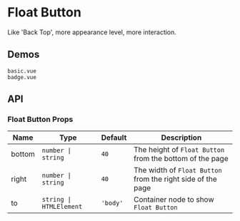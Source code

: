 # Float Button

Like 'Back Top', more appearance level, more interaction.

## Demos

```demo
basic.vue
badge.vue
```

## API

### Float Button Props

| Name | Type | Default | Description |
| --- | --- | --- | --- |
| bottom | `number \| string` | `40` | The height of `Float Button` from the bottom of the page |
| right | `number \| string` | `40` | The width of `Float Button` from the right side of the page |
| to | `string \| HTMLElement` | `'body'` | Container node to show `Float Button` |

